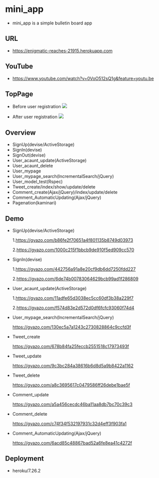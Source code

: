 # mini_app
  * mini_app is a simple bulletin board app


## URL
  * https://enigmatic-reaches-21915.herokuapp.com
  
 
## YouTube
  * https://www.youtube.com/watch?v=0VoO512sQ1g&feature=youtu.be


## TopPage
* Before user registration
![](https://i.gyazo.com/1220bf31e2f87ac3c56270b24c83bcdc.png)


* After user registration
![](https://i.gyazo.com/f16b3d72357b4fda3c64d2d23eea43cf.png)


## Overview
  * SignUp(devise/ActiveStorage)
  * SignIn(devise)
  * SignOut(devise)
  * User_acaunt_update(ActiveStorage)
  * User_acaunt_delete
  * User_mypage 
  * User_mypage_search(IncrementalSearch/jQuery)
  * User_model_test(Rspec)
  * Tweet_create/index/show/update/delete
  * Comment_create(Ajax/jQuery)/index/update/delete
  * Comment_AutomaticUpdating(Ajax/jQuery)
  * Pagenation(kaminari)
  

## Demo
* SignUp(devise/ActiveStorage)

    1.https://gyazo.com/b86fe2f70651a4f801135b8749d03973

    2.https://gyazo.com/1000c215f1bbcb9de910f5ed909cc570

* SignIn(devise)
      
    1.https://gyazo.com/442756a91a8e20cf9db6dd7250fdd227
    
    2.https://gyazo.com/6de74b00783064629bcb99ad1f286809
    
* User_acaunt_update(ActiveStorage)

    1.https://gyazo.com/11adfe65d3038ec5cc60df3b38a229f7

    2.https://gyazo.com/f574d83e2d572d0df6fcfc93060f74d4

* User_mypage_search(IncrementalSearch/jQuery)

  https://gyazo.com/130ec5a7a1243c2730828864c9ccfd3f

* Tweet_create

  https://gyazo.com/678b84fa25feccb2551518c17973493f

* Tweet_update

  https://gyazo.com/9c3bc284a38616b6d8d5a9b8422a1162

* Tweet_delete

  https://gyazo.com/a8c3695617c0479586ff26debe1bae5f

* Comment_update

  https://gyazo.com/a5a456cecdc46ba11aa8db7bc70c39c3

* Comment_delete

  https://gyazo.com/c74f34f532197931c32d4eff3f903fa1

* Comment_AutomaticUpdating(Ajax/jQuery)

  https://gyazo.com/6acd85c48867bad52a6fe8ea41c4272f
 
## Deployment
* heroku/7.26.2
